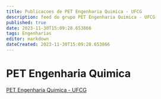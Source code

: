 ```yaml
---
title: Publicacoes de PET Engenharia Quimica - UFCG 
description: feed do grupo PET Engenharia Quimica - UFCG
published: true
date: 2023-11-30T15:09:28.653866
tags: Engenharias
editor: markdown
dateCreated: 2023-11-30T15:09:28.653866
---
```


# PET Engenharia Quimica
[PET Engenharia Quimica - UFCG](/grupo/137PETEngenhariaQuimicaUFCG.md)
